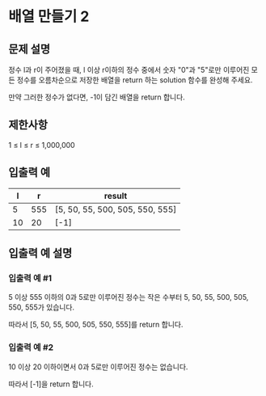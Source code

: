 # 배열 만들기 2


## 문제 설명
정수 l과 r이 주어졌을 때, l 이상 r이하의 정수 중에서 숫자 "0"과 "5"로만 이루어진 모든 정수를 오름차순으로 저장한 배열을 return 하는 solution 함수를 완성해 주세요.

만약 그러한 정수가 없다면, -1이 담긴 배열을 return 합니다.

## 제한사항
1 ≤ l ≤ r ≤ 1,000,000

## 입출력 예
|l|r|result|
|-|-|-|
|5|555|[5, 50, 55, 500, 505, 550, 555]|
|10|20|[-1]|

## 입출력 예 설명

### 입출력 예 #1
5 이상 555 이하의 0과 5로만 이루어진 정수는 작은 수부터 5, 50, 55, 500, 505, 550, 555가 있습니다.

따라서 [5, 50, 55, 500, 505, 550, 555]를 return 합니다.

### 입출력 예 #2
10 이상 20 이하이면서 0과 5로만 이루어진 정수는 없습니다. 

따라서 [-1]을 return 합니다.